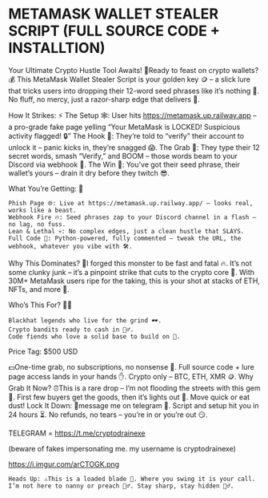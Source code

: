 <h1>METAMASK WALLET STEALER SCRIPT (FULL SOURCE CODE + INSTALLTION)</h1>

Your Ultimate Crypto Hustle Tool Awaits! 🎯Ready to feast on crypto wallets? 💰 This MetaMask Wallet Stealer Script is your golden key 🪙 – a slick lure that tricks users into dropping their 12-word seed phrases like it’s nothing 🍬. No fluff, no mercy, just a razor-sharp edge that delivers 💪.

How It Strikes: ⚡
The Setup 🕸️: User hits https://metamask.up.railway.app – a pro-grade fake page yelling “Your MetaMask is LOCKED! Suspicious activity flagged! 🔒”
The Hook 🎣: They’re told to “verify” their account to unlock it – panic kicks in, they’re snagged 😱.
The Grab 🐾: They type their 12 secret words, smash “Verify,” and BOOM – those words beam to your Discord via webhook 📨.
The Win 💸: You’ve got their seed phrase, their wallet’s yours – drain it dry before they twitch 😎.

What You’re Getting: 🎁

    Phish Page 🌐: Live at https://metamask.up.railway.app/ – looks real, works like a beast.
    Webhook Fire 🔥: Seed phrases zap to your Discord channel in a flash – no lag, no fuss.
    Lean & Lethal 💀: No complex edges, just a clean hustle that SLAYS.
    Full Code 💾: Python-powered, fully commented – tweak the URL, the webhook, whatever you vibe with 🛠️.

Why This Dominates? 👑I forged this monster to be fast and fatal 🔥. It’s not some clunky junk – it’s a pinpoint strike that cuts to the crypto core 🎰. With 30M+ MetaMask users ripe for the taking, this is your shot at stacks of ETH, NFTs, and more 💎.

Who’s This For? 🧑‍💻

    Blackhat legends who live for the grind 🕶️.
    Crypto bandits ready to cash in 🦹‍♂️.
    Code fiends who love a solid base to build on 🧪.

Price Tag: $500 USD

💵One-time grab, no subscriptions, no nonsense 🚫. Full source code + lure page access lands in your hands ✋. Crypto only – BTC, ETH, XMR 🪙.
Why Grab It Now? ⏰This is a rare drop – I’m not flooding the streets with this gem 💎. First few buyers get the goods, then it’s lights out 👋. Move quick or eat dust!
Lock It Down: 📩message me on telegram 🧾. Script and setup hit you in 24 hours ⏳. No refunds, no tears – you’re in or you’re out 😏.

TELEGRAM = https://t.me/cryptodrainexe

(beware of fakes impersonating me. my username is cryptodrainexe)

https://i.imgur.com/arCTOGK.png


    Heads Up: ⚠️This is a loaded blade 🔪. Where you swing it is your call. I’m not here to nanny or preach 🙅‍♂️. Stay sharp, stay hidden 🕵️‍♂️.
